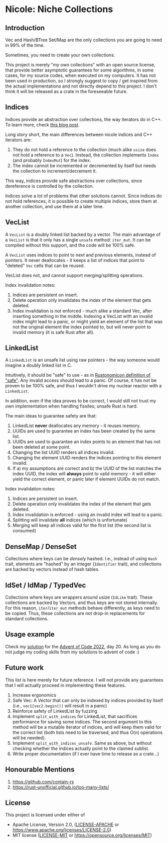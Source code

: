 # Nicole: Niche Collections

## Introduction

Vec and Hash/BTree Set/Map are the only collections you are going to need in 99% of the time.

Sometimes, you need to create your own collections.

This project is merely "my own collections" with an open source license, that provide better asymptotic guarantees for some algorithms, in some cases, for my source codes, when executed on my computers. It has not been used in production, so I strongly suggest to copy / get inspired from the actual implementations and not directly depend to this project. I don't think it will be released as a crate in the foreseeable future.

## Indices

Indices provide an abstraction over collections, the way iterators do in C++. To learn more,
check [this blog post](https://softsilverwind.github.io/rust/2019/01/11/Rust-Linked-Lists.html).

Long story short, the main differences between nicole indices and C++ iterators are:

1. They do not hold a reference to the collection (much alike `usize` does not hold a reference to a `Vec`). Instead, the collection implements `Index` (and probably `IndexMut`) for the index.
1. The index cannot be incremented or decremented by itself but needs the collection to increment/decrement it.

This way, indices provide safe abstractions over collections, since dereference is controlled by the collection.

Indices solve a lot of problems that other solutions cannot. Since indices do not hold references, it is possible to create multiple indices, store them at another collection, and use them at a later time.

## VecList

A `VecList` is a doubly linked list backed by a vector. The main advantage of a `VecList` is that it only has a single `unsafe` method: `iter_mut`.  It can be compiled without this support, and the code will be 100% safe.

A `VecList` uses indices to point to next and previous elements, instead of pointers. It never deallocates - it keeps a list of indices that point to "deleted" `Vec` cells that can be reused.

VecList does not, and cannot support merging/splitting operations.

Index invalidation notes:
1. Indices are persistent on insert.
1. Delete operation only invalidates the index of the element that gets deleted.
1. Index invalidation is not enforced - much alike a standard Vec, after inserting something in the middle. Indexing a VecList with an invalid index might lead to a panic, or might yield an element of the list that was not the original element the index pointed to, but will
never point to invalid memory (it is safe Rust after all).

## LinkedList

A `LinkedList` is an unsafe list using raw pointers - the way someone would imagine a doubly linked list in C.

Intuitively, it should be "safe" to use - as in [Rustonomicon definition of "safe"](https://doc.rust-lang.org/nomicon/what-unsafe-does.html). Any invalid access should lead to a panic. Of course, it has not be proven to be 100% safe, and thus I wouldn't drive my nuclear reactor with a `LinkedList`.

In addition, even if the idea proves to be correct, I would still not trust my own implementation when handling fissiles; unsafe Rust is hard.

The main ideas to guarantee safety are that:

1. LinkedList **never** deallocates any memory - it reuses memory.
2. UUIDs are used to guarantee an index has been created by the same list.
3. UUIDs are used to guarantee an index points to an element that has not been deleted at some point.
4. Changing the list UUID renders all indices invalid.
5. Changing the element UUID renders the indices pointing to this element invalid.
6. If a) my assumptions are correct and b) the UUID of the list matches the index UUID, the index will **always** point to valid memory - it will either yield the correct element, or panic later if element UUIDs do not match.

Index invalidation notes:
1. Indices are persistent on insert.
1. Delete operation only invalidates the index of the element that gets deleted.
1. Index invalidation is enforced - using an invalid index will lead to a panic.
1. Splitting will invalidate **all** indices (which is unfortunate)
1. Merging will keep all indices valid for the first list (the second list is consumed)

## DenseMap / DenseSet

Collections where keys can be _densely_ hashed. I.e., instead of using `Hash` trait, elements are "hashed" by an integer (`Identifier` trait), and collections are backed by vectors instead of hash tables.

## IdSet / IdMap / TypedVec

Collections where keys are wrappers around usize (`IdLike` trait). These collections are backed by Vectors, and thus keys are not stored internally. For this reason, `iter`/`iter_mut` methods behave differently, as keys need to be copied. Thus, these collections are not drop-in replacements for standard collections.

## Usage example

Check my [solution](https://github.com/softsilverwind/aoc2022/blob/master/src/d20.rs) for the [Advent of Code 2022](https://adventofcode.com/2022), day 20. As long as you do not judge my coding skills from my solutions to advent of code :)

## Future work

This list is here merely for future reference. I will not provide any guarantees that I will
actually proceed in implementing these features.

1. Increase ergonomics
1. Safe Vec: A Vector that can only be indexed by indices provided by itself (i.e., `vec1[vec2.begin()]` will result in a panic)
1. Reinforce safety of LinkedList by fuzzing
1. Implement `split_with_indices` for LinkedList, that sacrifices performance for saving some indices. The second argument to this method will be a mutable iterator of indices, and will keep them valid for the correct list (both lists need to be traversed, and thus O(n) operations will be needed).
1. Implement `split_with_indices_unsafe`. Same as above, but without checking whether the indices actually point to the claimed sublist.
1. Write proper documentation (if I ever have time to release as a crate...)

## Honourable Mentions

1. https://github.com/contain-rs
1. https://rust-unofficial.github.io/too-many-lists/

## License

This project is licensed under either of

 * Apache License, Version 2.0, ([LICENSE-APACHE](LICENSE-APACHE) or
   https://www.apache.org/licenses/LICENSE-2.0)
 * MIT license ([LICENSE-MIT](LICENSE-MIT) or
   https://opensource.org/licenses/MIT)
